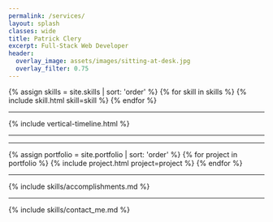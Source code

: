 ```yaml
---
permalink: /services/
layout: splash
classes: wide
title: Patrick Clery
excerpt: Full-Stack Web Developer
header:
  overlay_image: assets/images/sitting-at-desk.jpg
  overlay_filter: 0.75
---
```


<div class="skills">
{% assign skills = site.skills | sort: 'order' %}
{% for skill in skills %}
{% include skill.html skill=skill %}
{% endfor %}
</div>

***
<div class="pagebreak"></div>
{% include vertical-timeline.html %}

***

***

<div class="pagebreak"></div>
<div class="portfolio">
{% assign portfolio = site.portfolio | sort: 'order' %}
{% for project in portfolio %}
{% include project.html project=project %}
{% endfor %}
</div>

***

<div class="pagebreak"></div>
{% include skills/accomplishments.md %}

***

{% include skills/contact_me.md %}
